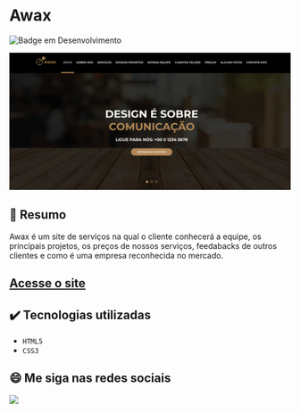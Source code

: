 # Awax
![Badge em Desenvolvimento](http://img.shields.io/static/v1?label=STATUS&message=CONCLUIDO&color=GREEN&style=for-the-badge)             

<img src="https://github.com/luizfelipe9627/awax/blob/master/images/awax.png" alt="Site">

## 📄 Resumo
Awax é um site de serviços na qual o cliente conhecerá a equipe, os principais projetos, os preços de nossos serviços, feedabacks de outros clientes e como é uma empresa reconhecida no mercado.


## <a href="https://luizfelipe9627.github.io/awax">Acesse o site</a>

## ✔️ Tecnologias utilizadas

- ``HTML5``
- ``CSS3``


## 😄 Me siga nas redes sociais<br>

<p align="left">
  <a href="https://www.linkedin.com/in/luizfelipe9627/" target="_blank"><img src="https://img.shields.io/badge/-LinkedIn-%230077B5?style=for-the-badge&logo=linkedin&logoColor=white"></a>
</p>

